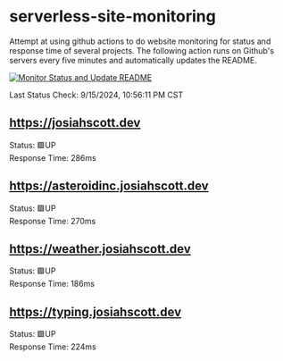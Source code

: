 # serverless-site-monitoring
Attempt at using github actions to do website monitoring for status and response time of several projects. The following action runs on Github's servers every five minutes and automatically updates the README.  

[![Monitor Status and Update README](https://github.com/JosiahSco/serverless-site-monitoring/actions/workflows/monitor.yaml/badge.svg)](https://github.com/JosiahSco/serverless-site-monitoring/actions/workflows/monitor.yaml)

Last Status Check: 9/15/2024, 10:56:11 PM CST

## https://josiahscott.dev
Status: 🟩UP  
Response Time: 286ms

## https://asteroidinc.josiahscott.dev
Status: 🟩UP  
Response Time: 270ms

## https://weather.josiahscott.dev
Status: 🟩UP  
Response Time: 186ms

## https://typing.josiahscott.dev
Status: 🟩UP  
Response Time: 224ms

